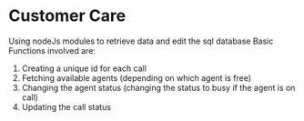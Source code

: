 # Customer Care
Using nodeJs modules to retrieve data and edit the sql database 
Basic Functions involved are:
1. Creating a unique id for each call
2. Fetching available agents (depending on which agent is free) 
3. Changing the agent status (changing the status to busy if the agent is on call) 
4. Updating the call status  

